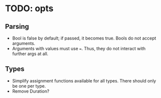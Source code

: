 # TODO: opts

## Parsing

+ Bool is false by default; if passed, it becomes true.  Bools do not accept
  arguments.
+ Arguments with values must use `=`.  Thus, they do not interact with further
  args at all.

## Types

+ Simplify assignment functions available for all types.  There should only be
  one per type.
+ Remove Duration?
